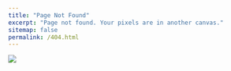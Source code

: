 ```yaml
---
title: "Page Not Found"
excerpt: "Page not found. Your pixels are in another canvas."
sitemap: false
permalink: /404.html
---
```


![](https://img.freepik.com/free-vector/oops-404-error-with-a-broken-robot-concept-illustration_114360-5529.jpg?w=740&t=st=1679025949~exp=1679026549~hmac=229c7bb257c136ea82c4a23246ccb2f21238dae0c816783ae0072b64171865b1)